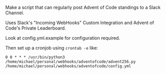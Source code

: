 Make a script that can regularly post Advent of Code standings to a Slack Channel.

Uses Slack's "Incoming WebHooks" Custom Integration and Advent of Code's Private Leaderboard.

Look at config.yml.example for configuration required.

Then set up a cronjob using `crontab -e` like:

```
0 0 * * * /usr/bin/python3 /home/michael/personal/webhooks/adventofcode/advent256.py /home/michael/personal/webhooks/adventofcode/config.yml
```
